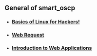 ## General of **smart_oscp**

- ### <a href="https://github.com/oreximus/smart_oscp/blob/master/Linux.md">Basics of Linux for Hackers!</a>
- ### <a href="https://github.com/oreximus/smart_oscp/blob/master/Web_Requests.md">Web Request</a>
- ### <a href="https://github.com/oreximus/smart_oscp/blob/master/WebAppTest/Intro_to_Web_App.md">Introduction to Web Applications</a>
